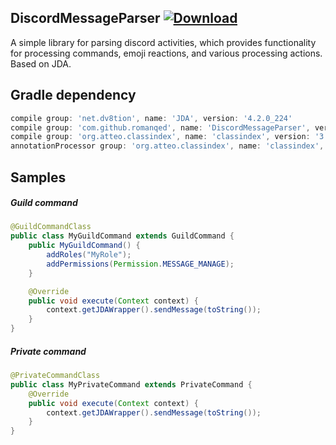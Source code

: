 ## DiscordMessageParser [ ![Download](https://api.bintray.com/packages/romanqed/maven/DiscordMessageParser/images/download.svg) ](https://bintray.com/romanqed/maven/DiscordMessageParser/_latestVersion)

A simple library for parsing discord activities, which provides functionality for processing commands, emoji reactions,
and various processing actions. Based on JDA.

## Gradle dependency

```Groovy
compile group: 'net.dv8tion', name: 'JDA', version: '4.2.0_224'
compile group: 'com.github.romanqed', name: 'DiscordMessageParser', version: '0.1.17'
compile group: 'org.atteo.classindex', name: 'classindex', version: '3.4'
annotationProcessor group: 'org.atteo.classindex', name: 'classindex', version: '3.4'
```

## Samples

##### Guild command

```Java
@GuildCommandClass
public class MyGuildCommand extends GuildCommand {
    public MyGuildCommand() {
        addRoles("MyRole");
        addPermissions(Permission.MESSAGE_MANAGE);
    }

    @Override
    public void execute(Context context) {
        context.getJDAWrapper().sendMessage(toString());
    }
}
```

##### Private command

```Java
@PrivateCommandClass
public class MyPrivateCommand extends PrivateCommand {
    @Override
    public void execute(Context context) {
        context.getJDAWrapper().sendMessage(toString());
    }
}
```

